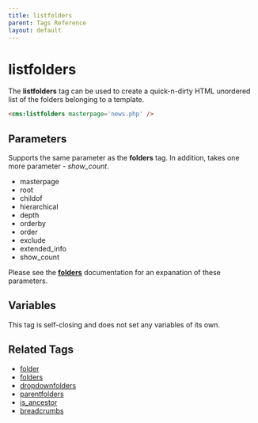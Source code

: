 ```yaml
---
title: listfolders
parent: Tags Reference
layout: default
---
```


# listfolders

The **listfolders** tag can be used to create a quick-n-dirty HTML unordered list of the folders belonging to a template.

```html
<cms:listfolders masterpage='news.php' />
```

## Parameters

Supports the same parameter as the **folders** tag. In addition, takes one more parameter - *show\_count*.

* masterpage
* root
* childof
* hierarchical
* depth
* orderby
* order
* exclude
* extended\_info
* show\_count

Please see the [**folders**](../folders.html#parameters) documentation for an expanation of these parameters.

## Variables

This tag is self-closing and does not set any variables of its own.

## Related Tags

* [folder](./folder.html)
* [folders](./folders.html)
* [dropdownfolders](./dropdownfolders.html)
* [parentfolders](./parentfolders.html)
* [is\_ancestor](../is_ancestor.html)
* [breadcrumbs](./breadcrumbs.html)
